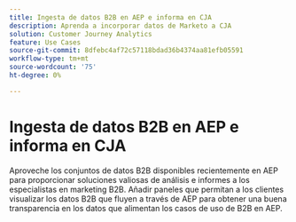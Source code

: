 ```yaml
---
title: Ingesta de datos B2B en AEP e informa en CJA
description: Aprenda a incorporar datos de Marketo a CJA
solution: Customer Journey Analytics
feature: Use Cases
source-git-commit: 8dfebc4af72c57118bdad36b4374aa81efb05591
workflow-type: tm+mt
source-wordcount: '75'
ht-degree: 0%

---
```



# Ingesta de datos B2B en AEP e informa en CJA

Aproveche los conjuntos de datos B2B disponibles recientemente en AEP para proporcionar soluciones valiosas de análisis e informes a los especialistas en marketing B2B. Añadir paneles que permitan a los clientes visualizar los datos B2B que fluyen a través de AEP para obtener una buena transparencia en los datos que alimentan los casos de uso de B2B en AEP.

